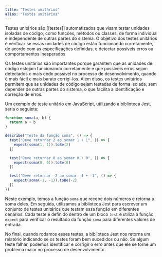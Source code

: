 ```yaml
---
title: "Testes unitários"
alias: "Testes unitários"
---
```


Testes unitários são [[testes]] automatizados que visam testar unidades isoladas de código, como funções, métodos ou classes, de forma individual e independente de outras partes do sistema. O objetivo dos testes unitários é verificar se essas unidades de código estão funcionando corretamente, de acordo com as especificações definidas, e detectar possíveis erros ou comportamentos inesperados.

Os testes unitários são importantes porque garantem que as unidades de código estejam funcionando corretamente e que possíveis erros sejam detectados o mais cedo possível no processo de desenvolvimento, quando é mais fácil e mais barato corrigi-los. Além disso, os testes unitários permitem que as unidades de código sejam testadas de forma isolada, sem depender de outras partes do sistema, o que facilita a identificação e correção de erros.

Um exemplo de teste unitário em JavaScript, utilizando a biblioteca Jest, seria o seguinte:

```javascript
function soma(a, b) {
  return a + b
}

describe("Teste da função soma", () => {
  test("Deve retornar 2 ao somar 1 + 1", () => {
    expect(soma(1, 1)).toBe(2)
  })

  test("Deve retornar 0 ao somar 0 + 0", () => {
    expect(soma(0, 0)).toBe(0)
  })

  test("Deve retornar -2 ao somar -1 + -1", () => {
    expect(soma(-1, -1)).toBe(-2)
  })
})
```

Neste exemplo, temos a função `soma` que recebe dois números e retorna a soma deles. Em seguida, utilizamos a biblioteca Jest para escrever um conjunto de testes unitários que testam essa função em diferentes cenários. Cada teste é definido dentro de um bloco `test` e utiliza a função `expect` para verificar o resultado da função `soma` para diferentes valores de entrada.

No final, quando rodamos esses testes, a biblioteca Jest nos retorna um relatório indicando se os testes foram bem sucedidos ou não. Se algum teste falhar, podemos identificar e corrigir o erro antes que ele se torne um problema maior no processo de desenvolvimento.
